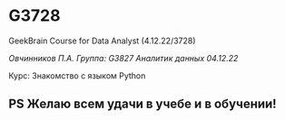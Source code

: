 # G3728
GeekBrain Course for Data Analyst (4.12.22/3728)

*Овчинников П.А.
Группа: G3827 Аналитик данных 04.12.22*

Курс: Знакомство с языком Python 


## PS Желаю всем удачи в учебе и в обучении!
